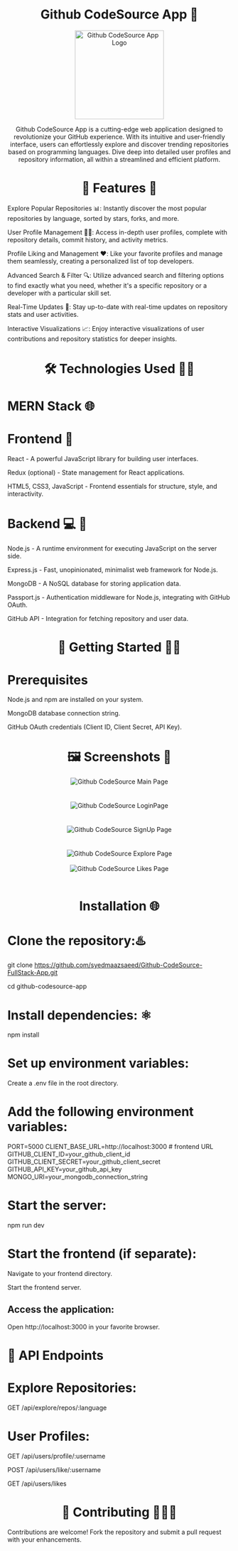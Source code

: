 <h1 align="center">Github CodeSource App 🚀</h1>
<p align="center">
  <img src="https://github.com/syedmaazsaeed/Github-CodeSource-FullStack-App/raw/main/frontend/dist/logo.png" alt="Github CodeSource App Logo" width="200">
</p>

<p align="center">
 Github CodeSource App is a cutting-edge web application designed to revolutionize your GitHub experience. With its intuitive and user-friendly interface, users can effortlessly explore and discover trending repositories based on programming languages. Dive deep into detailed user profiles and repository information, all within a streamlined and efficient platform.
</p>

<h1 align="center">🌟 Features 🤖</h1>

Explore Popular Repositories 📊: Instantly discover the most popular repositories by language, sorted by stars, forks, and more.

User Profile Management 🧑‍💻: Access in-depth user profiles, complete with repository details, commit history, and activity metrics.

Profile Liking and Management ❤️: Like your favorite profiles and manage them seamlessly, creating a personalized list of top developers.

Advanced Search & Filter 🔍: Utilize advanced search and filtering options to find exactly what you need, whether it's a specific repository or a developer with a particular skill set.

Real-Time Updates 🔄: Stay up-to-date with real-time updates on repository stats and user activities.

Interactive Visualizations 📈: Enjoy interactive visualizations of user contributions and repository statistics for deeper insights.


<h1 align="center">🛠️ Technologies Used 🕵🏻</h1>

### <h1> <b>MERN Stack 🌐</b> </h1>

<h1>Frontend 🌈 </h1>

React - A powerful JavaScript library for building user interfaces.

Redux (optional) - State management for React applications.

HTML5, CSS3, JavaScript - Frontend essentials for structure, style, and interactivity.

<h1>Backend 💻 🚀</h1>

Node.js - A runtime environment for executing JavaScript on the server side.

Express.js - Fast, unopinionated, minimalist web framework for Node.js.

MongoDB - A NoSQL database for storing application data.

Passport.js - Authentication middleware for Node.js, integrating with GitHub OAuth.

GitHub API - Integration for fetching repository and user data.

<h1 align="center">🚀 Getting Started 🧑‍💻</h1>

<h1> Prerequisites </h1>

Node.js and npm are installed on your system.

MongoDB database connection string.

GitHub OAuth credentials (Client ID, Client Secret, API Key).


<h1 align="center">🖼️ Screenshots 📸</h1>

<div align="center">
  <img src="https://github.com/syedmaazsaeed/Github-CodeSource-FullStack-App/blob/main/frontend/src/Images/Github-Main-Section.png" alt="Github CodeSource Main Page" style="max-width: 100%; margin-bottom: 20px;">
  <br> <br>
  
  <img src="https://github.com/syedmaazsaeed/Github-CodeSource-FullStack-App/blob/main/frontend/src/Images/Github-Login-section.png" alt="Github CodeSource LoginPage" style="max-width: 100%; margin-bottom: 20px;">
  <br> <br>
  <img src="https://github.com/syedmaazsaeed/Github-CodeSource-FullStack-App/blob/main/frontend/src/Images/Github-SignUp-section.png" alt="Github CodeSource SignUp Page" style="max-width: 100%; margin-bottom: 20px;">
  <br> <br>
  <img src="https://github.com/syedmaazsaeed/Github-CodeSource-FullStack-App/blob/main/frontend/src/Images/Github-Explore.png" alt="Github CodeSource Explore Page" style="max-width: 100%;">
<br> <br>
  <img src="https://github.com/syedmaazsaeed/Github-CodeSource-FullStack-App/blob/main/frontend/src/Images/Github-Likes.png" alt="Github CodeSource Likes Page" style="max-width: 100%; margin-bottom: 20px;">
</div>


<h1 align="center">Installation 🌐 </h1>

<h1>Clone the repository:♨️ </h1>

git clone https://github.com/syedmaazsaeed/Github-CodeSource-FullStack-App.git

cd github-codesource-app

<h1>Install dependencies: ⚛</h1>

npm install

<h1>Set up environment variables: </h1>

Create a .env file in the root directory.

<h1>Add the following environment variables: </h1>

PORT=5000
CLIENT_BASE_URL=http://localhost:3000   # frontend URL
GITHUB_CLIENT_ID=your_github_client_id
GITHUB_CLIENT_SECRET=your_github_client_secret
GITHUB_API_KEY=your_github_api_key
MONGO_URI=your_mongodb_connection_string

<h1> Start the server: </h1>

npm run dev

<h1>Start the frontend (if separate): </h1>

Navigate to your frontend directory.

Start the frontend server.

<h2>Access the application: </h2>

Open http://localhost:3000 in your favorite browser.

<h1>📡 API Endpoints </h1>

<h1>Explore Repositories: </h1>

GET /api/explore/repos/:language

<h1>User Profiles: </h1>

GET /api/users/profile/:username

POST /api/users/like/:username

GET /api/users/likes

<h1 align="center">🤝 Contributing 👨🏿‍💻 </h1>

Contributions are welcome! Fork the repository and submit a pull request with your enhancements.
